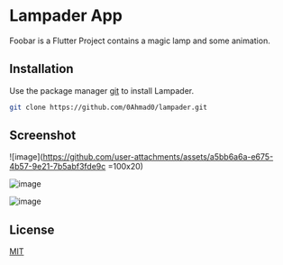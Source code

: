 # Lampader App

Foobar is a Flutter Project contains a magic lamp and some animation.

## Installation

Use the package manager [git](https://git-scm.com/downloads) to install Lampader.

```bash
git clone https://github.com/0Ahmad0/lampader.git
```

## Screenshot

![image](https://github.com/user-attachments/assets/a5bb6a6a-e675-4b57-9e21-7b5abf3fde9c =100x20)

![image](https://github.com/user-attachments/assets/0088877d-0fec-49f7-8101-e10d5481517c)

![image](https://github.com/user-attachments/assets/179da81c-6e8c-45e7-b6f3-fcc58b543ccd)


## License

[MIT](https://choosealicense.com/licenses/mit/)
